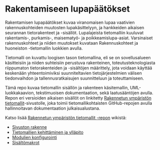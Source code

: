 # Rakentamiseen lupapäätökset

Rakentamisen lupapäätökset kuvaa viranomaisen lupaa vaativien rakennuskohteiden muutosten lupakäsittelyyn, ja hankkeiden aikaisen seurannan tietorakenteet ja -sisällöt. Lupalajeista tietomalliin kuuluvat rakentamis-, purkamis-, maisematyö- ja poikkeamislupa-asiat. Varsinaiset rakennuskohteet ja niiden muutokset kuvataan Rakennuskohteet ja huoneiston -tietomallin luokkien avulla.

Tietomalli on kuvattu loogisen tason tietomallina, eli se on sovellusalueen käsitteisiin ja niiden suhteisiin perustuva rakenteinen, toteutusteknologiasta riippumaton tietorakenteiden ja -sisältöjen määrittely, jota voidaan käyttää keskenään yhteentoimiviksi suunniteltavien tietojärjestelmien välisen tiedonvaihdon ja tallennusratkaisujen suunnitteluun ja toteuttamiseen.

Tämä repo kuvaa tietomallin sisällön ja rakenteen käsitemallin, UML-luokkakaavion, tekstimuoisen dokumentaation, sekä laatusääntöjen avulla. Repon eri versioiden aikaisen sisällöt on linkitetty [Rakennetun ympäristön tietomallit](https://tietomallit.ymparisto.fi/)-sivustolle, joka toimii tietomallikohtaisten GitHub-repojen avulla hallinnoitavan dokumentaation julkaisualustana.

Katso lisää [Rakennetun ympäristön tietomallit -repon](https://github.com/sykefi/ry-tietomallit/) wikistä:
* [Sivuston rakenne](https://github.com/sykefi/ry-tietomallit/wiki/Sivuston-rakenne)
* [Tietomallien kehittäminen ja ylläpito](https://github.com/sykefi/ry-tietomallit/wiki/Tietomallien-kehitt%C3%A4minen-ja-yll%C3%A4pito)
* [Modulien konfigurointi](https://github.com/sykefi/ry-tietomallit/wiki/Modulien-konfigurointi)
* [Sisältömakrot](https://github.com/sykefi/ry-tietomallit/wiki/Sis%C3%A4lt%C3%B6makrot)
